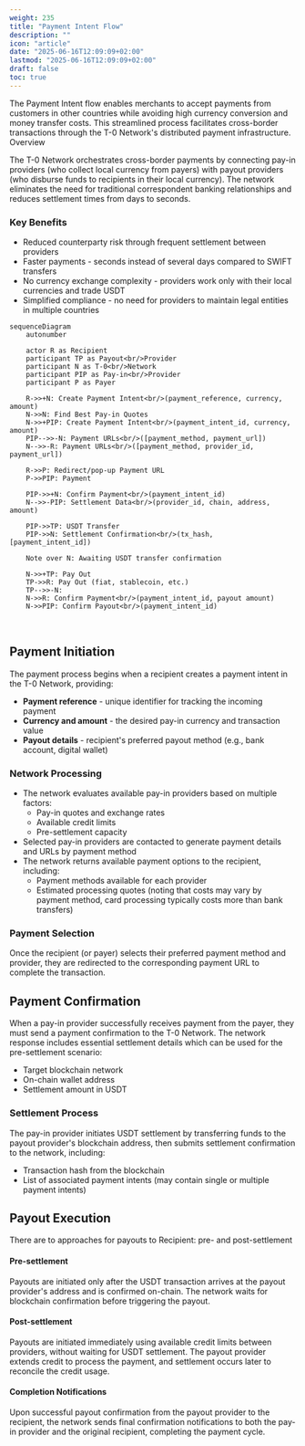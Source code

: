 ```yaml
---
weight: 235
title: "Payment Intent Flow"
description: ""
icon: "article"
date: "2025-06-16T12:09:09+02:00"
lastmod: "2025-06-16T12:09:09+02:00"
draft: false
toc: true
---
```


The Payment Intent flow enables merchants to accept payments from customers in other countries while avoiding high currency conversion and money transfer costs. This streamlined process facilitates cross-border transactions through the T-0 Network's distributed payment infrastructure.
Overview

The T-0 Network orchestrates cross-border payments by connecting pay-in providers (who collect local currency from payers) with payout providers (who disburse funds to recipients in their local currency). The network eliminates the need for traditional correspondent banking relationships and reduces settlement times from days to seconds.

### Key Benefits
* Reduced counterparty risk through frequent settlement between providers
* Faster payments - seconds instead of several days compared to SWIFT transfers
* No currency exchange complexity - providers work only with their local currencies and trade USDT
* Simplified compliance - no need for providers to maintain legal entities in multiple countries

```mermaid
sequenceDiagram
    autonumber
    
    actor R as Recipient
    participant TP as Payout<br/>Provider
    participant N as T-0<br/>Network
    participant PIP as Pay-in<br/>Provider
    participant P as Payer

    R->>+N: Create Payment Intent<br/>(payment_reference, currency, amount)
    N->>N: Find Best Pay-in Quotes
    N->>+PIP: Create Payment Intent<br/>(payment_intent_id, currency, amount)
    PIP-->>-N: Payment URLs<br/>([payment_method, payment_url])
    N-->>-R: Payment URLs<br/>([payment_method, provider_id, payment_url])

    R->>P: Redirect/pop-up Payment URL
    P->>PIP: Payment

    PIP->>+N: Confirm Payment<br/>(payment_intent_id)
    N-->>-PIP: Settlement Data<br/>(provider_id, chain, address, amount)

    PIP->>TP: USDT Transfer
    PIP->>N: Settlement Confirmation<br/>(tx_hash, [payment_intent_id])
    
    Note over N: Awaiting USDT transfer confirmation

    N->>+TP: Pay Out
    TP->>R: Pay Out (fiat, stablecoin, etc.)
    TP-->>-N: 
    N->>R: Confirm Payment<br/>(payment_intent_id, payout amount)
    N->>PIP: Confirm Payout<br/>(payment_intent_id)
```

<br />

## Payment Initiation

The payment process begins when a recipient creates a payment intent in the T-0 Network, providing:
- **Payment reference** - unique identifier for tracking the incoming payment
- **Currency and amount** - the desired pay-in currency and transaction value
- **Payout details** - recipient's preferred payout method (e.g., bank account, digital wallet)

### Network Processing
- The network evaluates available pay-in providers based on multiple factors:
    - Pay-in quotes and exchange rates
    - Available credit limits
    - Pre-settlement capacity
- Selected pay-in providers are contacted to generate payment details and URLs by payment method
- The network returns available payment options to the recipient, including:
    - Payment methods available for each provider
    - Estimated processing quotes (noting that costs may vary by payment method, card processing typically costs more than bank transfers)

### Payment Selection
Once the recipient (or payer) selects their preferred payment method and provider, they are redirected to the corresponding payment URL to complete the transaction.


## Payment Confirmation
When a pay-in provider successfully receives payment from the payer, they must send a payment confirmation to the T-0 Network. The network response includes essential settlement details which can be used for the pre-settlement scenario:
* Target blockchain network
* On-chain wallet address
* Settlement amount in USDT

### Settlement Process
The pay-in provider initiates USDT settlement by transferring funds to the payout provider's blockchain address, then submits settlement confirmation to the network, including:
* Transaction hash from the blockchain
* List of associated payment intents (may contain single or multiple payment intents)

## Payout Execution
There are to approaches for payouts to Recipient: pre- and post-settlement

#### Pre-settlement 
Payouts are initiated only after the USDT transaction arrives at the payout provider's address and is confirmed on-chain. The network waits for blockchain confirmation before triggering the payout.

#### Post-settlement
Payouts are initiated immediately using available credit limits between providers, without waiting for USDT settlement. The payout provider extends credit to process the payment, and settlement occurs later to reconcile the credit usage.

#### Completion Notifications
Upon successful payout confirmation from the payout provider to the recipient, the network sends final confirmation notifications to both the pay-in provider and the original recipient, completing the payment cycle.